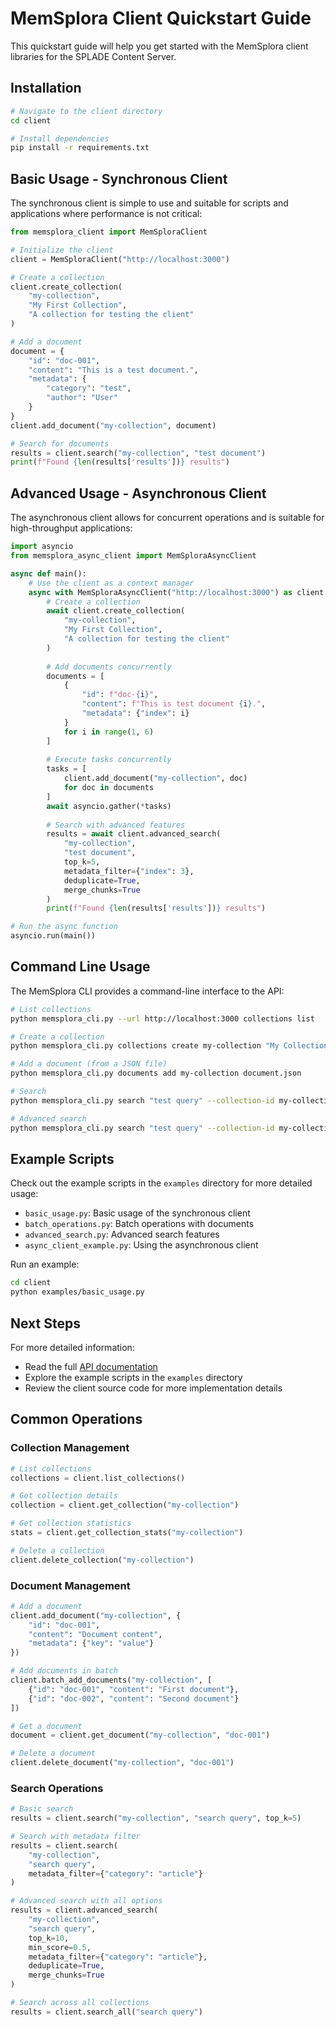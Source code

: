 # MemSplora Client Quickstart Guide

This quickstart guide will help you get started with the MemSplora client libraries for the SPLADE Content Server.

## Installation

```bash
# Navigate to the client directory
cd client

# Install dependencies
pip install -r requirements.txt
```

## Basic Usage - Synchronous Client

The synchronous client is simple to use and suitable for scripts and applications where performance is not critical:

```python
from memsplora_client import MemSploraClient

# Initialize the client
client = MemSploraClient("http://localhost:3000")

# Create a collection
client.create_collection(
    "my-collection",
    "My First Collection",
    "A collection for testing the client"
)

# Add a document
document = {
    "id": "doc-001",
    "content": "This is a test document.",
    "metadata": {
        "category": "test",
        "author": "User"
    }
}
client.add_document("my-collection", document)

# Search for documents
results = client.search("my-collection", "test document")
print(f"Found {len(results['results'])} results")
```

## Advanced Usage - Asynchronous Client

The asynchronous client allows for concurrent operations and is suitable for high-throughput applications:

```python
import asyncio
from memsplora_async_client import MemSploraAsyncClient

async def main():
    # Use the client as a context manager
    async with MemSploraAsyncClient("http://localhost:3000") as client:
        # Create a collection
        await client.create_collection(
            "my-collection",
            "My First Collection",
            "A collection for testing the client"
        )
        
        # Add documents concurrently
        documents = [
            {
                "id": f"doc-{i}",
                "content": f"This is test document {i}.",
                "metadata": {"index": i}
            }
            for i in range(1, 6)
        ]
        
        # Execute tasks concurrently
        tasks = [
            client.add_document("my-collection", doc)
            for doc in documents
        ]
        await asyncio.gather(*tasks)
        
        # Search with advanced features
        results = await client.advanced_search(
            "my-collection",
            "test document",
            top_k=5,
            metadata_filter={"index": 3},
            deduplicate=True,
            merge_chunks=True
        )
        print(f"Found {len(results['results'])} results")

# Run the async function
asyncio.run(main())
```

## Command Line Usage

The MemSplora CLI provides a command-line interface to the API:

```bash
# List collections
python memsplora_cli.py --url http://localhost:3000 collections list

# Create a collection
python memsplora_cli.py collections create my-collection "My Collection" --description "A test collection"

# Add a document (from a JSON file)
python memsplora_cli.py documents add my-collection document.json

# Search
python memsplora_cli.py search "test query" --collection-id my-collection --top-k 5

# Advanced search
python memsplora_cli.py search "test query" --collection-id my-collection --mode advanced --min-score 0.3
```

## Example Scripts

Check out the example scripts in the `examples` directory for more detailed usage:

- `basic_usage.py`: Basic usage of the synchronous client
- `batch_operations.py`: Batch operations with documents
- `advanced_search.py`: Advanced search features
- `async_client_example.py`: Using the asynchronous client

Run an example:

```bash
cd client
python examples/basic_usage.py
```

## Next Steps

For more detailed information:

- Read the full [API documentation](./README.md)
- Explore the example scripts in the `examples` directory
- Review the client source code for more implementation details

## Common Operations

### Collection Management

```python
# List collections
collections = client.list_collections()

# Get collection details
collection = client.get_collection("my-collection")

# Get collection statistics
stats = client.get_collection_stats("my-collection")

# Delete a collection
client.delete_collection("my-collection")
```

### Document Management

```python
# Add a document
client.add_document("my-collection", {
    "id": "doc-001",
    "content": "Document content",
    "metadata": {"key": "value"}
})

# Add documents in batch
client.batch_add_documents("my-collection", [
    {"id": "doc-001", "content": "First document"},
    {"id": "doc-002", "content": "Second document"}
])

# Get a document
document = client.get_document("my-collection", "doc-001")

# Delete a document
client.delete_document("my-collection", "doc-001")
```

### Search Operations

```python
# Basic search
results = client.search("my-collection", "search query", top_k=5)

# Search with metadata filter
results = client.search(
    "my-collection",
    "search query",
    metadata_filter={"category": "article"}
)

# Advanced search with all options
results = client.advanced_search(
    "my-collection",
    "search query",
    top_k=10,
    min_score=0.5,
    metadata_filter={"category": "article"},
    deduplicate=True,
    merge_chunks=True
)

# Search across all collections
results = client.search_all("search query")
```
